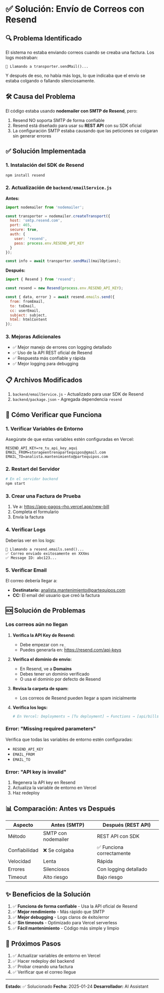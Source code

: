 # ✅ Solución: Envío de Correos con Resend

## 🔍 Problema Identificado

El sistema no estaba enviando correos cuando se creaba una factura. Los logs mostraban:
```
📧 Llamando a transporter.sendMail()...
```

Y después de eso, no había más logs, lo que indicaba que el envío se estaba colgando o fallando silenciosamente.

## 🛠️ Causa del Problema

El código estaba usando **nodemailer con SMTP de Resend**, pero:
1. Resend NO soporta SMTP de forma confiable
2. Resend está diseñado para usar su **REST API** con su SDK oficial
3. La configuración SMTP estaba causando que las peticiones se colgaran sin generar errores

## ✅ Solución Implementada

### 1. Instalación del SDK de Resend
```bash
npm install resend
```

### 2. Actualización de `backend/emailService.js`

**Antes:**
```javascript
import nodemailer from 'nodemailer';

const transporter = nodemailer.createTransport({
  host: 'smtp.resend.com',
  port: 465,
  secure: true,
  auth: {
    user: 'resend',
    pass: process.env.RESEND_API_KEY
  }
});

const info = await transporter.sendMail(mailOptions);
```

**Después:**
```javascript
import { Resend } from 'resend';

const resend = new Resend(process.env.RESEND_API_KEY);

const { data, error } = await resend.emails.send({
  from: fromEmail,
  to: toEmail,
  cc: userEmail,
  subject: subject,
  html: htmlContent
});
```

### 3. Mejoras Adicionales

- ✅ Mejor manejo de errores con logging detallado
- ✅ Uso de la API REST oficial de Resend
- ✅ Respuesta más confiable y rápida
- ✅ Mejor logging para debugging

## 📋 Archivos Modificados

1. `backend/emailService.js` - Actualizado para usar SDK de Resend
2. `backend/package.json` - Agregada dependencia `resend`

## 🧪 Cómo Verificar que Funciona

### 1. Verificar Variables de Entorno

Asegúrate de que estas variables estén configuradas en Vercel:

```env
RESEND_API_KEY=re_tu_api_key_aqui
EMAIL_FROM=storageentrenapartequipos@gmail.com
EMAIL_TO=analista.mantenimiento@partequipos.com
```

### 2. Restart del Servidor

```bash
# En el servidor backend
npm start
```

### 3. Crear una Factura de Prueba

1. Ve a: https://app-pagos-rho.vercel.app/new-bill
2. Completa el formulario
3. Envía la factura

### 4. Verificar Logs

Deberías ver en los logs:
```
📧 Llamando a resend.emails.send()...
✅ Correo enviado exitosamente en XXXms
✅ Message ID: abc123...
```

### 5. Verificar Email

El correo debería llegar a:
- **Destinatario:** analista.mantenimiento@partequipos.com
- **CC:** El email del usuario que creó la factura

## 🆘 Solución de Problemas

### Los correos aún no llegan

1. **Verifica la API Key de Resend:**
   - Debe empezar con `re_`
   - Puedes generarla en: https://resend.com/api-keys

2. **Verifica el dominio de envío:**
   - En Resend, ve a **Domains**
   - Debes tener un dominio verificado
   - O usa el dominio por defecto de Resend

3. **Revisa la carpeta de spam:**
   - Los correos de Resend pueden llegar a spam inicialmente

4. **Verifica los logs:**
   ```bash
   # En Vercel: Deployments → [Tu deployment] → Functions → [api/bills]
   ```

### Error: "Missing required parameters"

Verifica que todas las variables de entorno estén configuradas:
- `RESEND_API_KEY`
- `EMAIL_FROM`
- `EMAIL_TO`

### Error: "API key is invalid"

1. Regenera la API key en Resend
2. Actualiza la variable de entorno en Vercel
3. Haz redeploy

## 📊 Comparación: Antes vs Después

| Aspecto | Antes (SMTP) | Después (REST API) |
|---------|-------------|-------------------|
| Método | SMTP con nodemailer | REST API con SDK |
| Confiabilidad | ❌ Se colgaba | ✅ Funciona correctamente |
| Velocidad | Lenta | Rápida |
| Errores | Silenciosos | Con logging detallado |
| Timeout | Alto riesgo | Bajo riesgo |

## ✨ Beneficios de la Solución

1. ✅ **Funciona de forma confiable** - Usa la API oficial de Resend
2. ✅ **Mejor rendimiento** - Más rápido que SMTP
3. ✅ **Mejor debugging** - Logs claros de éxito/error
4. ✅ **Sin timeouts** - Optimizado para Vercel serverless
5. ✅ **Fácil mantenimiento** - Código más simple y limpio

## 🎯 Próximos Pasos

1. ✅ Actualizar variables de entorno en Vercel
2. ✅ Hacer redeploy del backend
3. ✅ Probar creando una factura
4. ✅ Verificar que el correo llegue

---

**Estado:** ✅ Solucionado
**Fecha:** 2025-01-24
**Desarrollador:** AI Assistant

